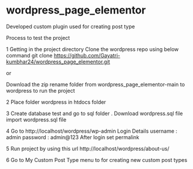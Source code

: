 # wordpress_page_elementor

Developed custom plugin used for creating post type

Process to test the project

1 Getting in the project directory 
Clone the wordpress repo using below command
git clone https://github.com/Gayatri-kumbhar24/wordpress_page_elementor.git

or

Download the zip rename folder from wordpress_page_elementor-main to wordpress to run the project 

2 Place folder wordpress in htdocs folder

3 Create database test and go to sql folder . Download wordpress.sql file
import wordpress.sql file

4 Go to http://localhost/wordpress/wp-admin 
Login Details
username : admin
password : admin@123
After login set permalink 

5 Run project by using this url http://localhost/wordpress/about-us/

6 Go to My Custom Post Type menu to for creating new custom post types
